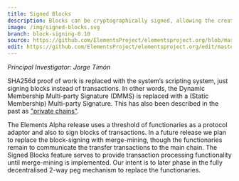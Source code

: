 ```yaml
---
title: Signed Blocks
description: Blocks can be cryptographically signed, allowing the creator of the block to verify their identity in the future.
image: /img/signed-blocks.svg
branch: block-signing-0.10
source: https://github.com/ElementsProject/elementsproject.org/blob/master/source/elements/signed-blocks/index.md
edit: https://github.com/ElementsProject/elementsproject.org/edit/master/source/elements/signed-blocks/index.md
---
```


*Principal Investigator: Jorge Timón*

SHA256d proof of work is replaced with the system’s scripting system, just
signing blocks instead of transactions. In other words, the Dynamic Membership
Multi-party Signature (DMMS) is replaced with a (Static Membership) Multi-party
Signature. This has also been described in the past as ["private chains"][frei].

The Elements Alpha release uses a threshold of functionaries as a protocol
adaptor and also to sign blocks of transactions.  In a future release we plan to
replace the block-signing with merge-mining, though the functionaries remain to
communicate the transfer transactions to the main chain.   The Signed Blocks
feature serves to provide transaction processing functionality until
merge-mining is implemented.  Our intent is to later phase in the fully
decentralised 2-way peg mechanism to replace the functionaries.

[frei]: http://freico.in/docs/freimarkets.pdf
